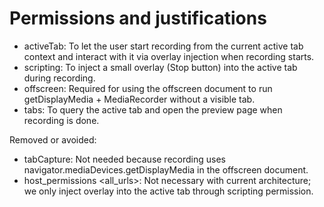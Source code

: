 # Permissions and justifications

- activeTab: To let the user start recording from the current active tab context and interact with it via overlay injection when recording starts.
- scripting: To inject a small overlay (Stop button) into the active tab during recording.
- offscreen: Required for using the offscreen document to run getDisplayMedia + MediaRecorder without a visible tab.
- tabs: To query the active tab and open the preview page when recording is done.

Removed or avoided:
- tabCapture: Not needed because recording uses navigator.mediaDevices.getDisplayMedia in the offscreen document.
- host_permissions <all_urls>: Not necessary with current architecture; we only inject overlay into the active tab through scripting permission.

